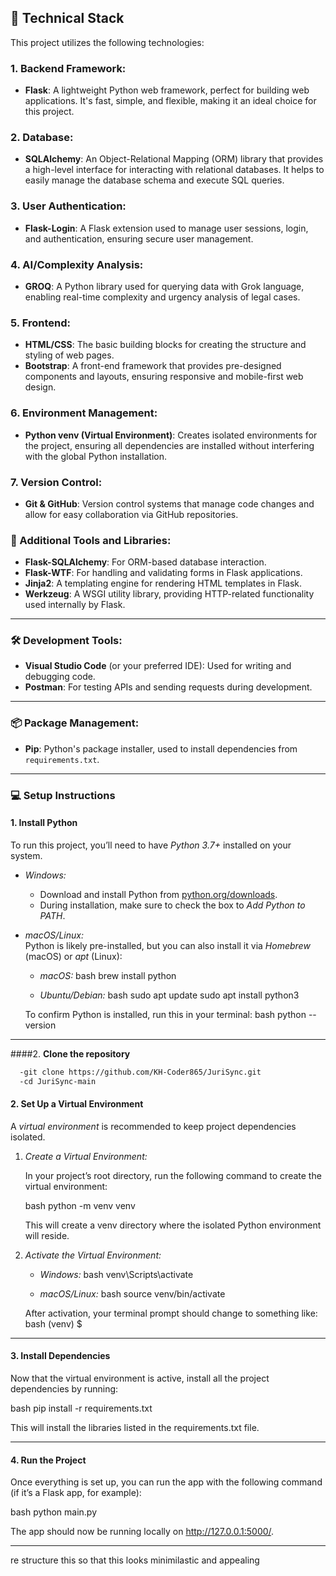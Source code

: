## 🚀 Technical Stack

This project utilizes the following technologies:

### 1. **Backend Framework:**
- **Flask**: A lightweight Python web framework, perfect for building web applications. It's fast, simple, and flexible, making it an ideal choice for this project.

### 2. **Database:**
- **SQLAlchemy**: An Object-Relational Mapping (ORM) library that provides a high-level interface for interacting with relational databases. It helps to easily manage the database schema and execute SQL queries.

### 3. **User Authentication:**
- **Flask-Login**: A Flask extension used to manage user sessions, login, and authentication, ensuring secure user management.

### 4. **AI/Complexity Analysis:**
- **GROQ**: A Python library used for querying data with Grok language, enabling real-time complexity and urgency analysis of legal cases.

### 5. **Frontend:**
- **HTML/CSS**: The basic building blocks for creating the structure and styling of web pages.
- **Bootstrap**: A front-end framework that provides pre-designed components and layouts, ensuring responsive and mobile-first web design.

### 6. **Environment Management:**
- **Python venv (Virtual Environment)**: Creates isolated environments for the project, ensuring all dependencies are installed without interfering with the global Python installation.

### 7. **Version Control:**
- **Git & GitHub**: Version control systems that manage code changes and allow for easy collaboration via GitHub repositories.

### 🔧 Additional Tools and Libraries:
- **Flask-SQLAlchemy**: For ORM-based database interaction.
- **Flask-WTF**: For handling and validating forms in Flask applications.
- **Jinja2**: A templating engine for rendering HTML templates in Flask.
- **Werkzeug**: A WSGI utility library, providing HTTP-related functionality used internally by Flask.

---

### 🛠 Development Tools:
- **Visual Studio Code** (or your preferred IDE): Used for writing and debugging code.
- **Postman**: For testing APIs and sending requests during development.

---

### 📦 Package Management:
- **Pip**: Python's package installer, used to install dependencies from `requirements.txt`.

---

### 💻 Setup Instructions

#### 1. **Install Python**
To run this project, you’ll need to have *Python 3.7+* installed on your system.

- *Windows:*  
  - Download and install Python from [python.org/downloads](https://www.python.org/downloads/).
  - During installation, make sure to check the box to *Add Python to PATH*.

- *macOS/Linux:*  
  Python is likely pre-installed, but you can also install it via *Homebrew* (macOS) or *apt* (Linux):
  
  - *macOS:*
    bash
    brew install python
    
  - *Ubuntu/Debian:*
    bash
    sudo apt update
    sudo apt install python3
    

  To confirm Python is installed, run this in your terminal:
  bash
  python --version
  

---
####2. **Clone the repository**
```bash
  -git clone https://github.com/KH-Coder865/JuriSync.git
  -cd JuriSync-main
```

#### 2. **Set Up a Virtual Environment**

A *virtual environment* is recommended to keep project dependencies isolated.

1. *Create a Virtual Environment:*

   In your project’s root directory, run the following command to create the virtual environment:
   
   bash
   python -m venv venv
   

   This will create a venv directory where the isolated Python environment will reside.

2. *Activate the Virtual Environment:*

   - *Windows:*
     bash
     venv\Scripts\activate
     

   - *macOS/Linux:*
     bash
     source venv/bin/activate
     

   After activation, your terminal prompt should change to something like:
   bash
   (venv) $
   

---

#### 3. **Install Dependencies**

Now that the virtual environment is active, install all the project dependencies by running:

bash
pip install -r requirements.txt


This will install the libraries listed in the requirements.txt file.

---

#### 4. **Run the Project**

Once everything is set up, you can run the app with the following command (if it’s a Flask app, for example):

bash
python main.py


The app should now be running locally on http://127.0.0.1:5000/.

---


re structure this so that this looks minimilastic and appealing
